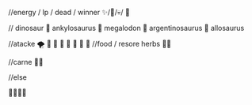 //energy / lp / dead / winner 
✨️/🔋️/💀️/ 👑️


// dinosaur
🐊️ ankylosaurus
🦈️ megalodon
🦕️ argentinosaurus
🦖️ allosaurus


//atacke
🌪️
🌊️
🦴️
🦷️
🐾️
🧬️
🔱️
🌠️
//food / resore 
herbs
🌿️🍀️

//carne
🥩️🦤️


//else

🦑️🦐️🦞️🦀️ 

